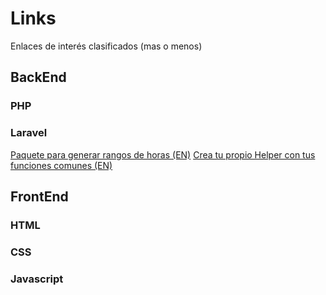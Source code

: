 # Links
Enlaces de interés clasificados (mas o menos)
## BackEnd
### PHP
### Laravel
[Paquete para generar rangos de horas (EN)](https://laravel-news.com/laravel-hours-helper)
[Crea tu propio Helper con tus funciones comunes (EN)](https://laravel-news.com/creating-helpers)

## FrontEnd
### HTML
### CSS
### Javascript


